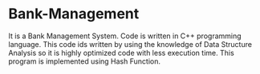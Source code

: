 # Bank-Management
It is a Bank Management System.
Code is written in C++ programming language.
This code ids written by using the knowledge of Data Structure Analysis so it is highly optimized code with less execution time.
This program is implemented using Hash Function.
